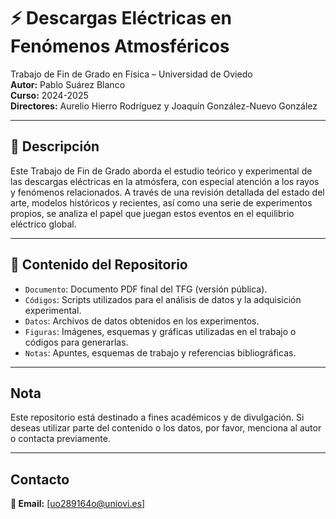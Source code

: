 # ⚡ Descargas Eléctricas en Fenómenos Atmosféricos

Trabajo de Fin de Grado en Física – Universidad de Oviedo  
**Autor:** Pablo Suárez Blanco  
**Curso:** 2024-2025  
**Directores:** Aurelio Hierro Rodríguez  y Joaquín González-Nuevo González  

---

## 📘 Descripción

Este Trabajo de Fin de Grado aborda el estudio teórico y experimental de las descargas eléctricas en la atmósfera, con especial atención a los rayos y fenómenos relacionados. A través de una revisión detallada del estado del arte, modelos históricos y recientes, así como una serie de experimentos propios, se analiza el papel que juegan estos eventos en el equilibrio eléctrico global.

---

## 🧠 Contenido del Repositorio

- `Documento`: Documento PDF final del TFG (versión pública).
- `Códigos`: Scripts utilizados para el análisis de datos y la adquisición experimental.
- `Datos`: Archivos de datos obtenidos en los experimentos.
- `Figuras`: Imágenes, esquemas y gráficas utilizadas en el trabajo o códigos para generarlas.
- `Notas`: Apuntes, esquemas de trabajo y referencias bibliográficas.

---

##  Nota

Este repositorio está destinado a fines académicos y de divulgación. Si deseas utilizar parte del contenido o los datos, por favor, menciona al autor o contacta previamente.

---

##  Contacto

**📧 Email:** [uo289164o@uniovi.es]  
